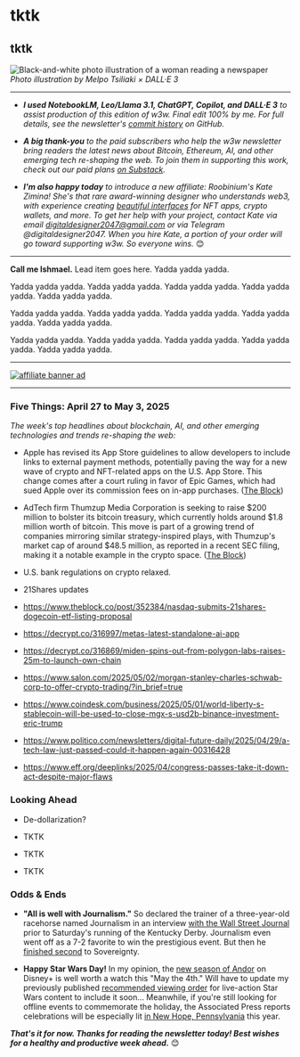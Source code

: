 <!--

Adding a couple of news items to "Five Things" section below, drafted by Leo/Llama 3.1 based on the following prompt...

I'm thinking of using the news article in this browser tab in my upcoming newsletter, which contains a bulleted list summarizing important tech news each week. Could you please summarize this story in a paragraph of 1-2 sentences, written in a style that I could use for my newsletter? Please format your response as markdown, with the article hyperlink embedded somewhere in the text. No need for a headline.

-->

# tktk
## tktk

![Black-and-white photo illustration of a woman reading a newspaper](https://w3w.news/img/newsreader-illo-melpo-tsiliaki-DALLE3-1920.jpg)
*Photo illustration by Melpo Tsiliaki × DALL·E 3*

<hr>

- _**I used NotebookLM, Leo/Llama 3.1, ChatGPT, Copilot, and DALL·E 3** to assist production of this edition of w3w. Final edit 100% by me. For full details, see the newsletter's [commit history](https://github.com/peteramckay/w3wnewsletter/commits) on GitHub._ <!-- Edit listed AIs as needed before final publication. -->

- _**A big thank-you** to the paid subscribers who help the w3w newsletter bring readers the latest news about Bitcoin, Ethereum, AI, and other emerging tech re-shaping the web. To join them in supporting this work, check out our paid plans [on Substack](https://w3wnews.substack.com/subscribe)._

- _**I'm also happy today** to introduce a new affiliate: Roobinium's Kate Zimina! She's that rare award-winning designer who understands web3, with experience creating [beautiful interfaces](https://dribbble.com/roobinium) for NFT apps, crypto wallets, and more. To get her help with your project, contact Kate via email digitaldesigner2047@gmail.com or via Telegram @digitaldesigner2047. When you hire Kate, a portion of your order will go toward supporting w3w. So everyone wins._ 😊

<hr>

**Call me Ishmael.** Lead item goes here. Yadda yadda yadda.

 Yadda yadda yadda. Yadda yadda yadda. Yadda yadda yadda. Yadda yadda yadda. Yadda yadda yadda.

 Yadda yadda yadda. Yadda yadda yadda. Yadda yadda yadda. Yadda yadda yadda. Yadda yadda yadda.

 Yadda yadda yadda. Yadda yadda yadda. Yadda yadda yadda. Yadda yadda yadda. Yadda yadda yadda.

 <hr>

 [![affiliate banner ad](https://w3w.news/img/affiliate-kz-letter.png)](
 https://dribbble.com/roobinium)

 <hr>

### Five Things: April 27 to May 3, 2025

*The week's top headlines about blockchain, AI, and other emerging technologies and trends re-shaping the web:*

- Apple has revised its App Store guidelines to allow developers to include links to external payment methods, potentially paving the way for a new wave of crypto and NFT-related apps on the U.S. App Store. This change comes after a court ruling in favor of Epic Games, which had sued Apple over its commission fees on in-app purchases. ([The Block](https://www.theblock.co/post/353047/u-s-app-store-to-allow-apps-to-skirt-30-fee-on-nft-crypto-sales-following-apples-legal-defeat))

- AdTech firm Thumzup Media Corporation is seeking to raise $200 million to bolster its bitcoin treasury, which currently holds around $1.8 million worth of bitcoin. This move is part of a growing trend of companies mirroring similar strategy-inspired plays, with Thumzup's market cap of around $48.5 million, as reported in a recent SEC filing, making it a notable example in the crypto space. ([The Block](https://www.theblock.co/post/353043/adtech-firm-thumzup-seeks-200-million-to-100x-size-of-bitcoin-treasury))

- U.S. bank regulations on crypto relaxed. <!-- Link TK -->

- 21Shares updates <!-- Link TK -->

- https://www.theblock.co/post/352384/nasdaq-submits-21shares-dogecoin-etf-listing-proposal

- https://decrypt.co/316997/metas-latest-standalone-ai-app

- https://decrypt.co/316869/miden-spins-out-from-polygon-labs-raises-25m-to-launch-own-chain

- https://www.salon.com/2025/05/02/morgan-stanley-charles-schwab-corp-to-offer-crypto-trading/?in_brief=true

- https://www.coindesk.com/business/2025/05/01/world-liberty-s-stablecoin-will-be-used-to-close-mgx-s-usd2b-binance-investment-eric-trump

- https://www.politico.com/newsletters/digital-future-daily/2025/04/29/a-tech-law-just-passed-could-it-happen-again-00316428

- https://www.eff.org/deeplinks/2025/04/congress-passes-take-it-down-act-despite-major-flaws

### Looking Ahead


- De-dollarization? <!-- Recent JPM remark on it being more plausible post-tariffs. Coinbase analysts warn of a potential "crypto winter" due to the ongoing trade war and decreased investor confidence. Bitcoin's price is currently above its 200-day moving average, but has shown volatility in recent weeks. ([Decrypt](https://decrypt.co/315089/bitcoin-steadies-but-coinbase-analyst-sees-crypto-winter-tariffs)) -->

- TKTK

- TKTK

- TKTK <!-- Add a CTA either at the beginning or end of this section. Here's language from last week: I'm adding a new section this week to cover specific tech events and developments coming up. If you have conferences, award competitions, or similar time-sensitive stuff in the works, this is a place I'd like to share such info in future updates. Please email me the details at peter[at]w3w[dot]media. 📬 -->

### Odds & Ends

- **"All is well with Journalism."** So declared the trainer of a three-year-old racehorse named Journalism in an interview [with the Wall Street Journal](https://www.wsj.com/sports/journalism-kentucky-derby-horse-racing-1b7c6b02?st=2ShcYJ&reflink=desktopwebshare_permalink) prior to Saturday's running of the Kentucky Derby. Journalism even went off as a 7-2 favorite to win the prestigious event. But then he [finished second](https://bleacherreport.com/articles/25192701-sovereignty-wins-2025-kentucky-derby-pulls-upset-favorite-journalism) to Sovereignty.

- **Happy Star Wars Day!** In my opinion, the [new season of Andor](https://variety.com/2025/tv/reviews/andor-season-2-review-disney-star-wars-1236372979/) on Disney+ is well worth a watch this "May the 4th." Will have to update my previously published [recommended viewing order](https://peteramckay.medium.com/the-fastest-hunk-o-junk-in-the-galaxy-58cb09646481) for live-action Star Wars content to include it soon... Meanwhile, if you're still looking for offline events to commemorate the holiday, the Associated Press reports celebrations will be especially lit [in New Hope, Pennsylvania](https://apnews.com/article/star-wars-day-may-4th-holiday-ea1b5b43b00c23f53294dc159da2bae9) this year.

_**That's it for now. Thanks for reading the newsletter today! Best wishes for a healthy and productive week ahead.**_ 😊 <!-- Add link to "about" copy when it's ready. -->

